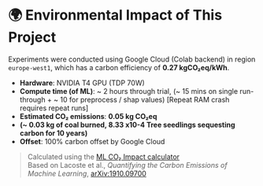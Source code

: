 # 🌍 Environmental Impact of This Project

Experiments were conducted using Google Cloud (Colab backend) in region `europe-west1`, which has a carbon efficiency of **0.27 kgCO₂eq/kWh**.

- **Hardware**: NVIDIA T4 GPU (TDP 70W)
- **Compute time (of ML)**: ~ 2 hours through trial, (~ 15 mins on single run-through + ~ 10 for preprocess / shap values) [Repeat RAM crash requires repeat runs]
- **Estimated CO₂ emissions**: **0.05 kg CO₂eq**
- **(~ 0.03 kg of coal burned, 8.33 x10-4
Tree seedlings sequesting carbon for 10 years)** 
- **Offset**: 100% carbon offset by Google Cloud

> Calculated using the [ML CO₂ Impact calculator](https://mlco2.github.io/impact#compute)  
> Based on Lacoste et al., *Quantifying the Carbon Emissions of Machine Learning*, [arXiv:1910.09700](https://arxiv.org/abs/1910.09700)
